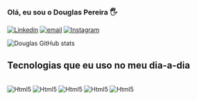 
### Olá, eu sou o Douglas Pereira 🖐

[![Linkedin](https://img.shields.io/badge/LinkedIn-0077B5?style=for-the-badge&logo=linkedin&logoColor=white)](https://www.linkedin.com/in/douglas-pereira-6b799a10b/)
[![email](https://img.shields.io/badge/Gmail-D14836?style=for-the-badge&logo=gmail&logoColor=white)](https://github.com/Douglas2893/projeto-meu-portifolio/blob/main/README.md)
[![Instagram](https://img.shields.io/badge/Instagram-E4405F?style=for-the-badge&logo=instagram&logoColor=white)](https://www.instagram.com/douuglas_p/)

![Douglas GitHub stats](https://github-readme-stats.vercel.app/api?username=Douglas2893&show_icons=true&theme=dracula)

## Tecnologias que eu uso no meu dia-a-dia

<div style="display: inline_block"></br>
    <img aligin="center" alt="Html5" src="https://img.shields.io/badge/HTML5-E34F26?style=for-the-badge&logo=html5&logoColor=white" />
    <img aligin="center" alt="Html5" src="https://img.shields.io/badge/CSS3-1572B6?style=for-the-badge&logo=css3&logoColor=white" />
    <img aligin="center" alt="Html5" src="https://img.shields.io/badge/JavaScript-F7DF1E?style=for-the-badge&logo=javascript&logoColor=black" />
    <img aligin="center" alt="Html5" src="https://img.shields.io/badge/Node.js-43853D?style=for-the-badge&logo=node.js&logoColor=white" />
    <img aligin="center" alt="Html5" src="https://img.shields.io/badge/React-20232A?style=for-the-badge&logo=react&logoColor=61DAFB" />
</div>
